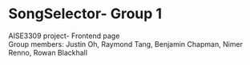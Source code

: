 # SongSelector- Group 1
AISE3309 project- Frontend page <br>
Group members: Justin Oh, Raymond Tang, Benjamin Chapman, Nimer Renno, Rowan Blackhall
